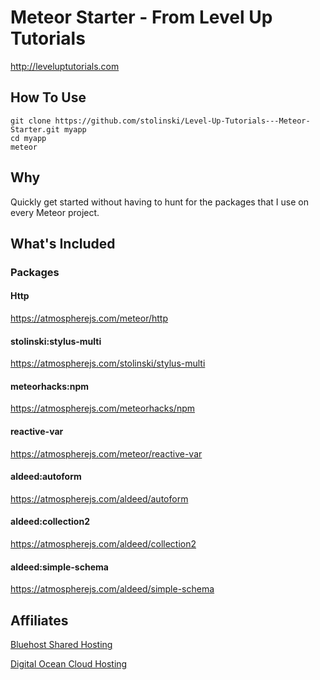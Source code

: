 # Meteor Starter - From Level Up Tutorials
http://leveluptutorials.com

## How To Use

```
git clone https://github.com/stolinski/Level-Up-Tutorials---Meteor-Starter.git myapp
cd myapp
meteor
```

## Why
Quickly get started without having to hunt for the packages that I use on every Meteor project.

## What's Included

### Packages

#### Http
https://atmospherejs.com/meteor/http

#### stolinski:stylus-multi
https://atmospherejs.com/stolinski/stylus-multi

#### meteorhacks:npm
https://atmospherejs.com/meteorhacks/npm

#### reactive-var
https://atmospherejs.com/meteor/reactive-var

#### aldeed:autoform
https://atmospherejs.com/aldeed/autoform

#### aldeed:collection2
https://atmospherejs.com/aldeed/collection2

#### aldeed:simple-schema
https://atmospherejs.com/aldeed/simple-schema

## Affiliates
[Bluehost Shared Hosting](http://www.bluehost.com/track/leveluptutorials/MeteorStarterGithub)

[Digital Ocean Cloud Hosting](https://www.digitalocean.com/?refcode=67357174b09e)